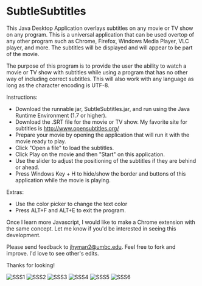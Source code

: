 SubtleSubtitles
===============

This Java Desktop Application overlays subtitles on any movie or TV show on any program.  This is a universal application
that can be used overtop of any other program such as Chrome, Firefox, Windows Media Player, VLC player, and more.  The
subtitles will be displayed and will appear to be part of the movie.

The purpose of this program is to provide the user the ability to watch a movie or TV show with subtitles while using a program that has no other way of including correct subtitles.  This will also work with any language as long as the character encoding is UTF-8.

Instructions:
- Download the runnable jar, SubtleSubtitles.jar, and run using the Java Runtime Environment (1.7 or higher).
- Download the .SRT file for the movie or TV show.  My favorite site for subtitles is http://www.opensubtitles.org/
- Prepare your movie by opening the application that will run it with the movie ready to play.
- Click "Open a file" to load the subtitles.
- Click Play on the movie and then "Start" on this application.
- Use the slider to adjust the positioning of the subtitles if they are behind or ahead.
- Press Windows Key + H to hide/show the border and buttons of this application while the movie is playing.

Extras:
- Use the color picker to change the text color
- Press ALT+F and ALT+E to exit the program.

Once I learn more Javascript, I would like to make a Chrome extension with the same concept.  Let me know if you'd
be interested in seeing this development.

Please send feedback to jhyman2@umbc.edu.  Feel free to fork and improve.  I'd love to see other's edits.

Thanks for looking!


![SSS1](https://raw.github.com/jhyman2/SubtleSubtitles/master/screenshots/Capture.JPG)
![SSS2](https://raw.github.com/jhyman2/SubtleSubtitles/master/screenshots/Capture2.JPG)
![SSS3](https://raw.github.com/jhyman2/SubtleSubtitles/master/screenshots/Capture3.JPG)
![SSS4](https://raw.github.com/jhyman2/SubtleSubtitles/master/screenshots/Capture4.JPG)
![SSS5](https://raw.github.com/jhyman2/SubtleSubtitles/master/screenshots/Capture5.JPG)
![SSS6](https://raw.github.com/jhyman2/SubtleSubtitles/master/screenshots/Capture6.JPG)
